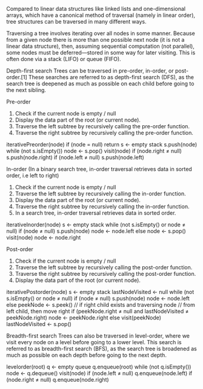 
Compared to linear data structures like linked lists and one-dimensional arrays, which have a canonical method of traversal (namely in linear order), tree structures can be traversed in many different ways.

Traversing a tree involves iterating over all nodes in some manner. Because from a given node there is more than one possible next node (it is not a linear data structure), then, assuming sequential computation (not parallel), some nodes must be deferred—stored in some way for later visiting. This is often done via a stack (LIFO) or queue (FIFO).

Depth-first search
Trees can be traversed in pre-order, in-order, or post-order.[1] These searches are referred to as depth-first search (DFS), as the search tree is deepened as much as possible on each child before going to the next sibling.

Pre-order
1. Check if the current node is empty / null
2. Display the data part of the root (or current node).
3. Traverse the left subtree by recursively calling the pre-order function.
4. Traverse the right subtree by recursively calling the pre-order function.

iterativePreorder(node)
  if (node = null)
    return
  s ← empty stack
  s.push(node)
  while (not s.isEmpty())
    node ← s.pop()
    visit(node)
    if (node.right ≠ null)
      s.push(node.right)
    if (node.left ≠ null)
      s.push(node.left)

In-order
(In a binary search tree, in-order traversal retrieves data in sorted order, i.e left to right)
1. Check if the current node is empty / null
2. Traverse the left subtree by recursively calling the in-order function.
3. Display the data part of the root (or current node).
4. Traverse the right subtree by recursively calling the in-order function.
5. In a search tree, in-order traversal retrieves data in sorted order.

iterativeInorder(node)
  s ← empty stack
  while (not s.isEmpty() or node ≠ null)
    if (node ≠ null)
      s.push(node)
      node ← node.left
    else
      node ← s.pop()
      visit(node)
      node ← node.right

Post-order
1. Check if the current node is empty / null
2. Traverse the left subtree by recursively calling the post-order function.
3. Traverse the right subtree by recursively calling the post-order function.
4. Display the data part of the root (or current node).

iterativePostorder(node)
  s ← empty stack
  lastNodeVisited ← null
  while (not s.isEmpty() or node ≠ null)
    if (node ≠ null)
      s.push(node)
      node ← node.left
    else
      peekNode ← s.peek()
      // if right child exists and traversing node
      // from left child, then move right
      if (peekNode.right ≠ null and lastNodeVisited ≠ peekNode.right)
        node ← peekNode.right
      else
        visit(peekNode)
        lastNodeVisited ← s.pop()

Breadth-first search
Trees can also be traversed in level-order, where we visit every node on a level before going to a lower level. This search is referred to as breadth-first search (BFS), as the search tree is broadened as much as possible on each depth before going to the next depth.

levelorder(root)
  q ← empty queue
  q.enqueue(root)
  while (not q.isEmpty())
    node ← q.dequeue()
    visit(node)
    if (node.left ≠ null)
      q.enqueue(node.left)
    if (node.right ≠ null)
      q.enqueue(node.right)



